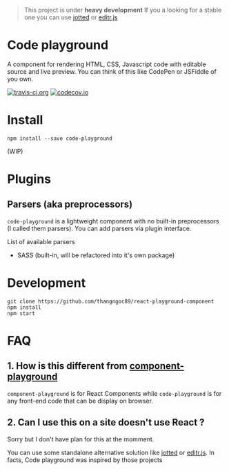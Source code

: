 > This project is under **heavy development**
> If you a looking for a stable one you can use
> [jotted](https://github.com/ghinda/jotted) or
> [editr.js](https://github.com/Idered/Editr.js)

# Code playground

A component for rendering HTML, CSS, Javascript code with editable source and live preview.
You can think of this like CodePen or JSFiddle of you own.

[![travis-ci.org](https://travis-ci.org/thangngoc89/react-code-playground.svg?branch=master)](https://travis-ci.org/thangngoc89/react-code-playground)
[![codecov.io](https://codecov.io/github/thangngoc89/react-code-playground/coverage.svg?branch=master)](https://codecov.io/github/thangngoc89/react-code-playground?branch=master)

# Install

```shell
npm install --save code-playground
```

(WIP)

# Plugins

## Parsers (aka preprocessors)

`code-playground` is a lightweight component with no built-in preprocessors (I called them parsers).
You can add parsers via plugin interface.

List of available parsers 

- SASS (built-in, will be refactored into it's own package)

# Development

```
git clone https://github.com/thangngoc89/react-playground-component
npm install
npm start
```


# FAQ

## 1. How is this different from [component-playground](https://github.com/FormidableLabs/component-playground)

`component-playground` is for React Components while `code-playground` is for any front-end code that can be display on browser.

## 2. Can I use this on a site doesn't use React ?

Sorry but I don't have plan for this at the momment.

You can use some standalone alternative solution like
[jotted](https://github.com/ghinda/jotted) or
[editr.js](https://github.com/Idered/Editr.js).
In facts, Code playground was inspired by those projects
